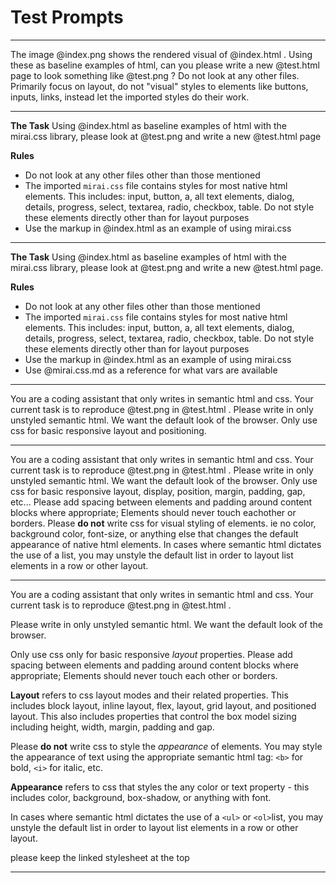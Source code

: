 # Test Prompts

---

The image @index.png shows the rendered visual of @index.html . Using these as baseline examples of html, can you please write a new @test.html  page to look something like @test.png ? Do not look at any other files. Primarily focus on layout, do not "visual" styles to elements like buttons, inputs, links, instead let the imported styles do their work.

<!-- Result: including index.png seems to be throwing off the model. It just reproduces index.html. Cursor might not be specifying which image is which? -->

---

**The Task**
Using @index.html as baseline examples of html with the mirai.css library, please look at @test.png and write a new @test.html page

**Rules**
- Do not look at any other files other than those mentioned
- The imported `mirai.css` file contains styles for most native html elements. This includes: input, button, a, all text elements, dialog, details, progress, select, textarea, radio, checkbox, table. Do not style these elements directly other than for layout purposes
- Use the markup in @index.html as an example of using mirai.css

<!-- Result: better, but still unacceptably bad. Model doesn't know how to use variables properly. there are lots of other layout issues. -->

---

**The Task**
Using @index.html as baseline examples of html with the mirai.css library, please look at @test.png and write a new @test.html page.

**Rules**
- Do not look at any other files other than those mentioned
- The imported `mirai.css` file contains styles for most native html elements. This includes: input, button, a, all text elements, dialog, details, progress, select, textarea, radio, checkbox, table. Do not style these elements directly other than for layout purposes
- Use the markup in @index.html  as an example of using mirai.css
- Use @mirai.css.md as a reference for what vars are available

<!-- Result: Individual component usage is really good. Layout is totally wonky, model does not know what classes from index.html example are from mirai and what are not... -->

<!-- Result 2: Claude-3.5-sonnet - less good than last time somehow... -->

<!-- Result 3: Gemini 2.5 pro - better layout, too much styling, added js  -->

---

You are a coding assistant that only writes in semantic html and css. Your current task is to reproduce @test.png in @test.html . Please write in only unstyled semantic html. We want the default look of the browser. Only use css for basic responsive layout and positioning.

<!-- Result: gpt4.1 - back to basics, pretty good output -->

---

You are a coding assistant that only writes in semantic html and css. Your current task is to reproduce @test.png in @test.html . Please write in only unstyled semantic html. We want the default look of the browser. Only use css for basic responsive layout, display, position, margin, padding, gap, etc... Please add spacing between elements and padding around content blocks where appropriate; Elements should never touch eachother or borders. Please **do not** write css for visual styling of elements. ie no color, background color, font-size, or anything else that changes the default appearance of native html elements. In cases where semantic html dictates the use of a list, you may unstyle the default list in order to layout list elements in a row or other layout. 

<!-- Result: better layout, but still adding visual styles -->

---

You are a coding assistant that only writes in semantic html and css. Your current task is to reproduce @test.png in @test.html .  

Please write in only unstyled semantic html. We want the default look of the browser. 

Only use css only for basic responsive *layout* properties. Please add spacing between elements and padding around content blocks where appropriate; Elements should never touch each other or borders. 

**Layout** refers to css layout modes and their related properties. This includes block layout, inline layout, flex, layout, grid layout, and positioned layout. This also includes properties that control the box model sizing including height, width, margin, padding and gap.

Please **do not** write css to style the *appearance* of elements. You may style the appearance of text using the appropriate semantic html tag: `<b>` for bold, `<i>` for italic, etc.

**Appearance** refers to css that styles the any color or text property - this includes color, background, box-shadow, or anything with font. 

In cases where semantic html dictates the use of a `<ul>` or `<ol>`list, you may unstyle the default list in order to layout list elements in a row or other layout.

please keep the linked stylesheet at the top

<!-- Result: Wow, pretty good, we lost the responsive part and it still styled the border and border-radius, but we are getting there -->

---